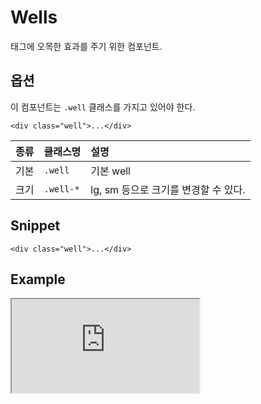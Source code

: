 <!--
{
    "id": 4220,
    "title": "Wells",
    "outline": "태그에 오목한 효과를 주기 위한 컴포넌트.",
    "tags": ["widget", "component"],
    "order": [4, 2, 20],
    "thumbnail": "4.2.20.wells.png"
}
-->

# Wells
태그에 오목한 효과를 주기 위한 컴포넌트.

## 옵션
이 컴포넌트는 `.well` 클래스를 가지고 있어야 한다.
```
<div class="well">...</div>
```

종류 | 클래스명 | 설명
:-- | :-- | :--
기본 | `.well` | 기본 well
크기 | `.well-*` | lg, sm 등으로 크기를 변경할 수 있다.


## Snippet
```
<div class="well">...</div>
```

## Example

<!--
<p data-height="268" data-theme-id="1127" data-slug-hash="EnlxA" data-user="azamara" data-default-tab="result" class='codepen'>See the Pen <a href='http://codepen.io/azamara/pen/EnlxA'>Cornerstone Wells</a> by William (<a href='http://codepen.io/azamara'>@azamara</a>) on <a href='http://codepen.io'>CodePen</a></p>
<script async src="http://codepen.io/assets/embed/ei.js"></script>
-->

<iframe class="jsbin-livecode" src="http://jsbin.com/ohEkaX/latest/embed?html,css,output"></iframe>